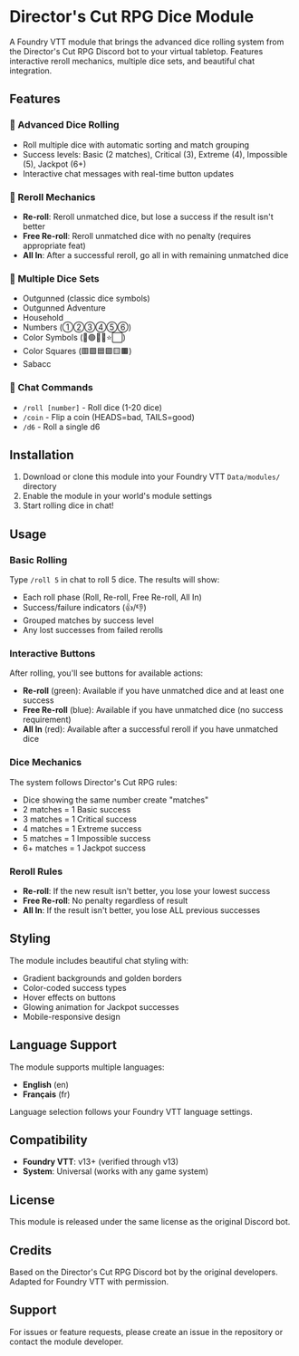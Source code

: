 # Director's Cut RPG Dice Module

A Foundry VTT module that brings the advanced dice rolling system from the Director's Cut RPG Discord bot to your virtual tabletop. Features interactive reroll mechanics, multiple dice sets, and beautiful chat integration.

## Features

### 🎲 Advanced Dice Rolling
- Roll multiple dice with automatic sorting and match grouping
- Success levels: Basic (2 matches), Critical (3), Extreme (4), Impossible (5), Jackpot (6+)
- Interactive chat messages with real-time button updates

### 🔄 Reroll Mechanics
- **Re-roll**: Reroll unmatched dice, but lose a success if the result isn't better
- **Free Re-roll**: Reroll unmatched dice with no penalty (requires appropriate feat)
- **All In**: After a successful reroll, go all in with remaining unmatched dice

### 🎨 Multiple Dice Sets
- Outgunned (classic dice symbols)
- Outgunned Adventure
- Household
- Numbers (①②③④⑤⑥)
- Color Symbols (🔴🟢🔷💜⭐⬜)
- Color Squares (🟥🟩🟦🟪🟨🟫)
- Sabacc

### 💬 Chat Commands
- `/roll [number]` - Roll dice (1-20 dice)
- `/coin` - Flip a coin (HEADS=bad, TAILS=good)
- `/d6` - Roll a single d6

## Installation

1. Download or clone this module into your Foundry VTT `Data/modules/` directory
2. Enable the module in your world's module settings
3. Start rolling dice in chat!

## Usage

### Basic Rolling
Type `/roll 5` in chat to roll 5 dice. The results will show:
- Each roll phase (Roll, Re-roll, Free Re-roll, All In)
- Success/failure indicators (👍/👎)
- Grouped matches by success level
- Any lost successes from failed rerolls

### Interactive Buttons
After rolling, you'll see buttons for available actions:
- **Re-roll** (green): Available if you have unmatched dice and at least one success
- **Free Re-roll** (blue): Available if you have unmatched dice (no success requirement)
- **All In** (red): Available after a successful reroll if you have unmatched dice

### Dice Mechanics
The system follows Director's Cut RPG rules:
- Dice showing the same number create "matches"
- 2 matches = 1 Basic success
- 3 matches = 1 Critical success  
- 4 matches = 1 Extreme success
- 5 matches = 1 Impossible success
- 6+ matches = 1 Jackpot success

### Reroll Rules
- **Re-roll**: If the new result isn't better, you lose your lowest success
- **Free Re-roll**: No penalty regardless of result
- **All In**: If the result isn't better, you lose ALL previous successes

## Styling

The module includes beautiful chat styling with:
- Gradient backgrounds and golden borders
- Color-coded success types
- Hover effects on buttons
- Glowing animation for Jackpot successes
- Mobile-responsive design

## Language Support

The module supports multiple languages:
- **English** (en)
- **Français** (fr)

Language selection follows your Foundry VTT language settings.

## Compatibility

- **Foundry VTT**: v13+ (verified through v13)
- **System**: Universal (works with any game system)

## License

This module is released under the same license as the original Discord bot.

## Credits

Based on the Director's Cut RPG Discord bot by the original developers. Adapted for Foundry VTT with permission.

## Support

For issues or feature requests, please create an issue in the repository or contact the module developer. 